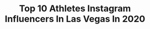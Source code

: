 ---
title: Top 10 Athletes Instagram Influencers In Las Vegas In 2020
description: >-
  Find top athletes Instagram influencers in Las Vegas in 2020. Most popular hashtags: #lasvegas #athlete #fitness #quarantine.
platform: Instagram
profiles:
  - username: "saydaword"
    fullname: >-
      SAYDA WORD
    location: "United States"
    followers: 113914
    engagement: 272
    commentsToLikes: 0.044800
    id: ck5cjqw1fvawz0i11gaaxmabo
    verified: false
    hashtags: "#newdancetrend, #kobeandgigi, #dresstoimpress, #fullbodyworkout"
  - username: "ufcpi"
    fullname: >-
      UFC Performance Institute
    location: "United States"
    followers: 81501
    engagement: 293
    commentsToLikes: 0.014773
    id: ck0txb3w3ikb90i19vdtxwbjn
    verified: true
    hashtags: "#canelovsjacobs, #vegas, #missyouguys, #dominickcruz"
  - username: "jmicky_19"
    fullname: >-
      Jaydon Mickens
    location: "United States"
    followers: 40183
    engagement: 490
    commentsToLikes: 0.026210
    id: ck6u2kv64se4z0j71q5d7rwts
    verified: true
    hashtags: "#foodiefitathlete, #justtappedin, #gobucs, #justgettingstarted"
  - username: "taliajade_m9"
    fullname: >-
      Talia Jade Marino
    location: "United States"
    followers: 9721
    engagement: 548
    commentsToLikes: 0.073096
    id: ck6tnm868a4js0j71n7lt9977
    verified: false
    hashtags: "#pixiepolefitness, #training, #cuban, #passion"
  - username: "pottheiser"
    fullname: >-
      Jennifer Pottheiser
    location: "United States"
    followers: 7975
    engagement: 307
    commentsToLikes: 0.026551
    id: ck139kgtclr6o0i19iwceuxqk
    verified: false
    hashtags: "#caseycizikas, #jersey, #blessing, #thingsthatnevergetold"
  - username: "raquelpaaluhi"
    fullname: >-
      Raquel Canuto
    location: "United States"
    followers: 32693
    engagement: 270
    commentsToLikes: 0.037172
    id: ck5hrum5pvib10i11aan91en9
    verified: true
    hashtags: "#jiujitsu, #pistol, #singleg, #dedication"
  - username: "fridapaulsen"
    fullname: >-
      Frida Paulsen Stern
    location: "United States"
    followers: 171316
    engagement: 277
    commentsToLikes: 0.033670
    id: ck6u6k76dg2ha0j71khwkf1o8
    verified: false
    hashtags: "#arnoldclassic, #bikiniinternational, #flashbackfriday, #workout"
  - username: "kelseyplum10"
    fullname: >-
      Kelsey Plum
    location: "United States"
    followers: 304158
    engagement: 1073
    commentsToLikes: 0.008637
    id: ck5hf8s5fwc4y0i11lz5a2ir9
    verified: true
    hashtags: "#refreshyourgame, #homecoming, #openfordelivery"
  - username: "aaijai"
    fullname: >-
      AJ Montgomery
    location: "United States"
    followers: 8587
    engagement: 1284
    commentsToLikes: 0.040362
    id: ck6u7d2zfkt6r0j716onwjy4m
    verified: false
    hashtags: "#china, #windowgaze, #priorities, #buildit"
  - username: "lady_physique"
    fullname: >-
      IFBB Pro Victoria Flores
    location: "United States"
    followers: 17722
    engagement: 317
    commentsToLikes: 0.031593
    id: ck8sx1rezfx6l0j78s08k0zs2
    verified: false
    hashtags: "#ronaabs, #noexcuses, #motivation, #biceps"
---
